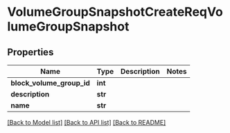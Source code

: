 # VolumeGroupSnapshotCreateReqVolumeGroupSnapshot

## Properties
Name | Type | Description | Notes
------------ | ------------- | ------------- | -------------
**block_volume_group_id** | **int** |  | 
**description** | **str** |  | 
**name** | **str** |  | 

[[Back to Model list]](../README.md#documentation-for-models) [[Back to API list]](../README.md#documentation-for-api-endpoints) [[Back to README]](../README.md)


